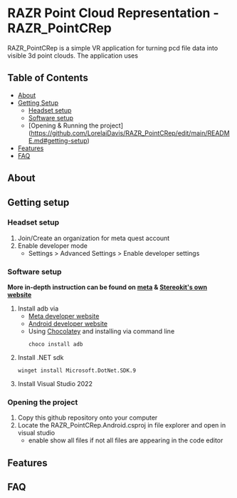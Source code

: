 # RAZR Point Cloud Representation - RAZR_PointCRep
RAZR_PointCRep is a simple VR application for turning pcd file data into visible 3d point clouds. The application uses

## Table of Contents ##
- [About](https://github.com/LorelaiDavis/RAZR_PointCRep/edit/main/README.md#about)
- [Getting Setup](https://github.com/LorelaiDavis/RAZR_PointCRep/edit/main/README.md#getting-setup)
  - [Headset setup](https://github.com/LorelaiDavis/RAZR_PointCRep/edit/main/README.md#getting-setup)
  - [Software setup](https://github.com/LorelaiDavis/RAZR_PointCRep/edit/main/README.md#getting-setup)
  - [Opening & Running the project] (https://github.com/LorelaiDavis/RAZR_PointCRep/edit/main/README.md#getting-setup)
- [Features](https://github.com/LorelaiDavis/RAZR_PointCRep/edit/main/README.md#getting-setup)
- [FAQ](https://github.com/LorelaiDavis/RAZR_PointCRep/edit/main/README.md#getting-setup)

## About ##

## Getting setup
### Headset setup
1. Join/Create an organization for meta quest account
2. Enable developer mode 
   - Settings > Advanced Settings > Enable developer settings
### Software setup
**More in-depth instruction can be found on [meta](https://developers.meta.com/horizon/documentation/native/android/mobile-device-setup) & [Stereokit's own website](https://stereokit.net/Pages/Guides/Getting-Started.html)**
1. Install adb via
   - [Meta developer website](https://developers.meta.com/horizon/documentation/native/android/mobile-device-setup#install-the-oculus-adb-drivers-windows-only)
   - [Android developer website](https://developer.android.com/tools/adb)
   - Using [Chocolatey](https://chocolatey.org/install) and installing via command line
      ````
      choco install adb
      ````
2. Install .NET sdk
      ````
      winget install Microsoft.DotNet.SDK.9
      ````
2. Install Visual Studio 2022
### Opening the project
1. Copy this github repository onto your computer
2. Locate the RAZR_PointCRep.Android.csproj in file explorer and open in visual studio
   - enable show all files if not all files are appearing in the code editor

## Features

## FAQ

